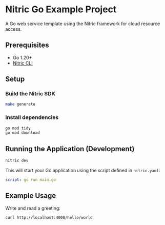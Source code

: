 # Nitric Go Example Project

A Go web service template using the Nitric framework for cloud resource access.

## Prerequisites
- Go 1.20+
- [Nitric CLI](https://nitric.io/docs/installation)

## Setup

### Build the Nitric SDK
```bash
make generate
```

### Install dependencies
```bash
go mod tidy
go mod download
```

## Running the Application (Development)
```bash
nitric dev
```
This will start your Go application using the script defined in `nitric.yaml`:
```yaml
script: go run main.go
```

## Example Usage
Write and read a greeting:
```bash
curl http://localhost:4000/hello/world
``` 